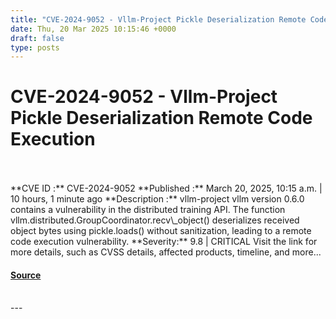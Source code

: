 ```yaml
---
title: "CVE-2024-9052 - Vllm-Project Pickle Deserialization Remote Code Execution"
date: Thu, 20 Mar 2025 10:15:46 +0000
draft: false
type: posts
---
```

# CVE-2024-9052 - Vllm-Project Pickle Deserialization Remote Code Execution

<br/>

<br/>
**CVE ID :** CVE-2024-9052  
**Published :** March 20, 2025, 10:15 a.m. | 10 hours, 1 minute ago  
**Description :** vllm-project vllm version 0.6.0 contains a vulnerability in the distributed training API. The function vllm.distributed.GroupCoordinator.recv\_object() deserializes received object bytes using pickle.loads() without sanitization, leading to a remote code execution vulnerability.  
**Severity:** 9.8 | CRITICAL  
Visit the link for more details, such as CVSS details, affected products, timeline, and more...

#### [Source](https://cvefeed.io/vuln/detail/CVE-2024-9052)

<br/>
---

